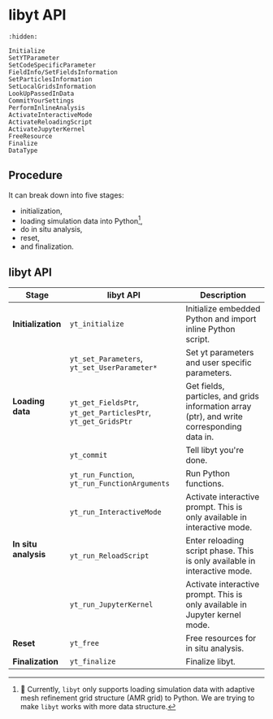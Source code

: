# libyt API

```{toctree}
:hidden:

Initialize
SetYTParameter
SetCodeSpecificParameter
FieldInfo/SetFieldsInformation
SetParticlesInformation
SetLocalGridsInformation
LookUpPassedInData
CommitYourSettings
PerformInlineAnalysis
ActivateInteractiveMode
ActivateReloadingScript
ActivateJupyterKernel
FreeResource
Finalize
DataType
```

## Procedure
It can break down into five stages: 
  - initialization, 
  - loading simulation data into Python[^1], 
  - do in situ analysis, 
  - reset, 
  - and finalization.

## libyt API

<table>
  <thead>
    <tr>
      <th>Stage</th>
      <th>libyt API</th>
      <th>Description</th>
    </tr>
  </thead>
  <tbody>
    <tr>
      <td rowspan=1><strong>Initialization</strong></td>
      <td><code>yt_initialize</code></td>
      <td>Initialize embedded Python and import inline Python script.</td>
    </tr>
    <tr>
      <td rowspan=3><strong>Loading data</strong></td>
      <td><code>yt_set_Parameters</code>, <code>yt_set_UserParameter*</code></td>
      <td>Set yt parameters and user specific parameters.</td>
    </tr>
    <tr>
      <td><code>yt_get_FieldsPtr</code>, <code>yt_get_ParticlesPtr</code>, <code>yt_get_GridsPtr</code></td>
      <td>Get fields, particles, and grids information array (ptr), and write corresponding data in.</td>
    </tr>
    <tr>
      <td><code>yt_commit</code></td>
      <td>Tell libyt you're done.</td>
    </tr>
    <tr>
      <td rowspan=4><strong>In situ analysis</strong></td>
      <td><code>yt_run_Function</code>, <code>yt_run_FunctionArguments</code></td>
      <td>Run Python functions.</td>
    </tr>
    <tr>
      <td><code>yt_run_InteractiveMode</code></td>
      <td>Activate interactive prompt. This is only available in interactive mode.</td>
    </tr>
    <tr>
      <td><code>yt_run_ReloadScript</code></td>
      <td>Enter reloading script phase. This is only available in interactive mode.</td>
    </tr>
    <tr>
      <td><code>yt_run_JupyterKernel</code></td>
      <td>Activate interactive prompt. This is only available in Jupyter kernel mode.</td>
    </tr>
    <tr>
      <td rowspan=1><strong>Reset</strong></td>
      <td><code>yt_free</code></td>
      <td>Free resources for in situ analysis.</td>
    </tr>
    <tr>
      <td rowspan=1><strong>Finalization</strong></td>
      <td><code>yt_finalize</code></td>
      <td>Finalize libyt.</td>
    </tr>
  </tbody>
</table>


[^1]: :lizard: Currently, `libyt` only supports loading simulation data with adaptive mesh refinement grid structure (AMR grid) to Python. We are trying to make `libyt` works with more data structure.

